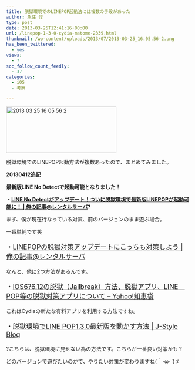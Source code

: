 ```yaml
---
title: 脱獄環境でのLINEPOP起動法には複数の手段があった
author: 魚住 惇
type: post
date: 2013-03-25T12:41:16+00:00
url: /linepop-1-3-0-cydia-matome-2339.html
thumbnail: /wp-content/uploads/2013/07/2013-03-25_16.05.56-2.png
has_been_twittered:
  - yes
views:
  - 7
scc_follow_count_feedly:
  - 37
categories:
  - iOS
  - 考察

---
```

<img decoding="async" loading="lazy" title="2013-03-25_16.05.56-2.png" src="/wp-content/uploads/2013/03/2013-03-25_16.05.56-2.png" alt="2013 03 25 16 05 56 2" width="300" height="126" border="0" />

<!--more-->

脱獄環境でのLINEPOP起動方法が複数あったので、まとめてみました。

**20130412追記**

**最新版LINE No Detectで起動可能となりました！**

**・<a rel="nofollow" href="http://jun3010.me/line-no-detect-update-2472.html" target="_blank">LINE No Detectがアップデート！ついに脱獄環境で最新版LINEPOPが起動可能に！ | 俺の記事@レンタルサーバ</a>?**</p> 

まず、僕が現在行なっている対策、前のバージョンのまま遊ぶ場合。

一番単純です笑

<p style="font-size: 18px;">
  ・<a rel="nofollow" href="http://jun3010.me/linepop-jailbreak-2214.html" target="_blank">LINEPOPの脱獄対策アップデートにこっちも対策しよう | 俺の記事@レンタルサーバ</a>
</p></p> 

なんと、他に2つ方法があるんです。</p> 

<p style="font-size: 18px;">
  ・<a href="http://note.chiebukuro.yahoo.co.jp/detail/n163431" target="_blank">IOS6?6.12の脱獄（Jailbreak）方法、脱獄アプリ、LINE　POP等の脱獄対策アプリについて &#8211; Yahoo!知恵袋</a>
</p>

これはCydiaの新たな有料アプリを利用する方法ですね。</p> 

<p style="font-size: 18px;">
  ・<a href="http://i.fukajun.net/?p=710" target="_blank">脱獄環境でLINE POP1.3.0最新版を動かす方法 | J-Style Blog</a>
</p>

?こちらは、脱獄環境に見せない為の方法です。こちらが一番良い対策かも？</p> 

どのバージョンで遊びたいのかで、やりたい対策が変わりますね(｀･ω･´)ゞ</p>